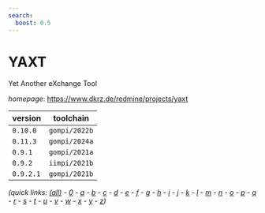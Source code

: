 ```yaml
---
search:
  boost: 0.5
---
```

# YAXT

Yet Another eXchange Tool

*homepage*: <https://www.dkrz.de/redmine/projects/yaxt>

version | toolchain
--------|----------
``0.10.0`` | ``gompi/2022b``
``0.11.3`` | ``gompi/2024a``
``0.9.1`` | ``gompi/2021a``
``0.9.2`` | ``iimpi/2021b``
``0.9.2.1`` | ``gompi/2021b``


*(quick links: [(all)](../index.md) - [0](../0/index.md) - [a](../a/index.md) - [b](../b/index.md) - [c](../c/index.md) - [d](../d/index.md) - [e](../e/index.md) - [f](../f/index.md) - [g](../g/index.md) - [h](../h/index.md) - [i](../i/index.md) - [j](../j/index.md) - [k](../k/index.md) - [l](../l/index.md) - [m](../m/index.md) - [n](../n/index.md) - [o](../o/index.md) - [p](../p/index.md) - [q](../q/index.md) - [r](../r/index.md) - [s](../s/index.md) - [t](../t/index.md) - [u](../u/index.md) - [v](../v/index.md) - [w](../w/index.md) - [x](../x/index.md) - [y](../y/index.md) - [z](../z/index.md))*

